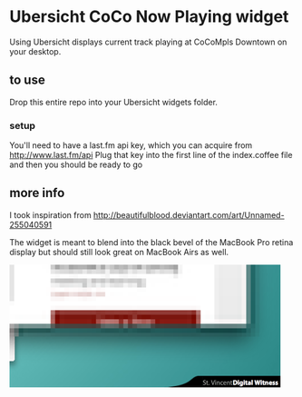 Ubersicht CoCo Now Playing widget
=================================

Using Ubersicht displays current track playing at CoCoMpls Downtown on your desktop.

## to use
Drop this entire repo into your Ubersicht widgets folder.

### setup
You'll need to have a last.fm api key, which you can acquire from http://www.last.fm/api
Plug that key into the first line of the index.coffee file and then you should be ready to go

## more info
I took inspiration from http://beautifulblood.deviantart.com/art/Unnamed-255040591

The widget is meant to blend into the black bevel of the MacBook Pro retina display but
should still look great on MacBook Airs as well.

![screenshot](NowPlaying.png)